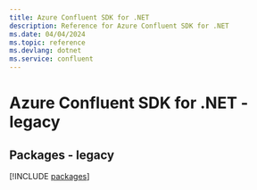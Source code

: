 ```yaml
---
title: Azure Confluent SDK for .NET
description: Reference for Azure Confluent SDK for .NET
ms.date: 04/04/2024
ms.topic: reference
ms.devlang: dotnet
ms.service: confluent
---
```

# Azure Confluent SDK for .NET - legacy
## Packages - legacy
[!INCLUDE [packages](confluent-index.md)]